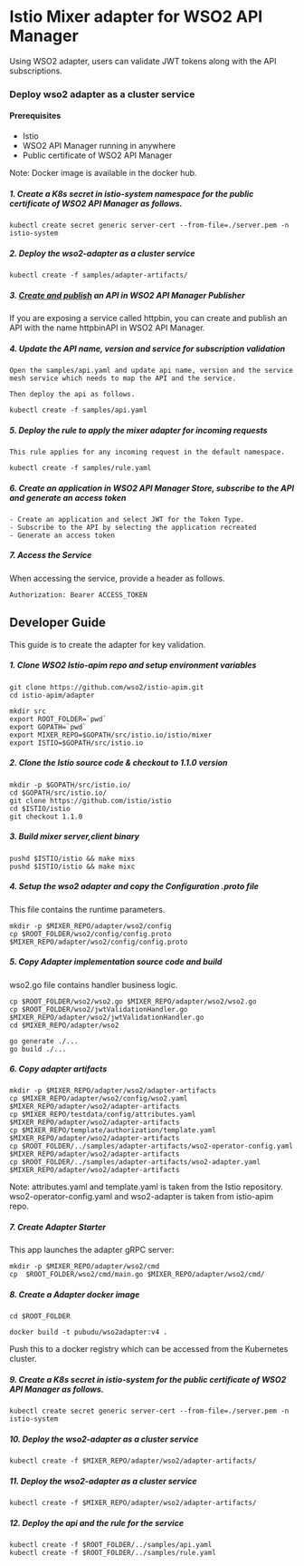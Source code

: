# Istio Mixer adapter for WSO2 API Manager

Using WSO2 adapter, users can validate JWT tokens along with the API subscriptions.

### Deploy wso2 adapter as a cluster service

#### Prerequisites

- Istio 
- WSO2 API Manager running in anywhere
- Public certificate of WSO2 API Manager

Note: Docker image is available in the docker hub.

##### 1. Create a K8s secret in istio-system namespace for the public certificate of WSO2 API Manager as follows.
```
kubectl create secret generic server-cert --from-file=./server.pem -n istio-system
```
##### 2. Deploy the wso2-adapter as a cluster service
```
kubectl create -f samples/adapter-artifacts/
```
##### 3. [Create and publish](https://docs.wso2.com/display/AM260/Create+and+Publish+an+API) an API in WSO2 API Manager Publisher

If you are exposing a service called httpbin, you can create and publish an API with the name httpbinAPI 
in WSO2 API Manager.

##### 4. Update the API name, version and service for subscription validation

```
Open the samples/api.yaml and update api name, version and the service mesh service which needs to map the API and the service.

Then deploy the api as follows.

kubectl create -f samples/api.yaml

```

##### 5. Deploy the rule to apply the mixer adapter for incoming requests

```
This rule applies for any incoming request in the default namespace. 

kubectl create -f samples/rule.yaml
```

##### 6. Create an application in WSO2 API Manager Store, subscribe to the API and generate an access token

```
- Create an application and select JWT for the Token Type.
- Subscribe to the API by selecting the application recreated
- Generate an access token
```

##### 7. Access the Service 

When accessing the service, provide a header as follows.

```
Authorization: Bearer ACCESS_TOKEN
```


## Developer Guide

This guide is to create the adapter for key validation.

##### 1. Clone WSO2 Istio-apim repo and setup environment variables

```
git clone https://github.com/wso2/istio-apim.git
cd istio-apim/adapter

mkdir src
export ROOT_FOLDER=`pwd`
export GOPATH=`pwd`
export MIXER_REPO=$GOPATH/src/istio.io/istio/mixer
export ISTIO=$GOPATH/src/istio.io
```

##### 2. Clone the Istio source code & checkout to 1.1.0 version

```
mkdir -p $GOPATH/src/istio.io/
cd $GOPATH/src/istio.io/
git clone https://github.com/istio/istio
cd $ISTIO/istio
git checkout 1.1.0
```

##### 3. Build mixer server,client binary

```
pushd $ISTIO/istio && make mixs
pushd $ISTIO/istio && make mixc
```

##### 4. Setup the wso2 adapter and copy the Configuration .proto file

This file contains the runtime parameters.

```
mkdir -p $MIXER_REPO/adapter/wso2/config
cp $ROOT_FOLDER/wso2/config/config.proto $MIXER_REPO/adapter/wso2/config/config.proto
```

##### 5. Copy Adapter implementation source code and build

wso2.go file contains handler business logic.

```
cp $ROOT_FOLDER/wso2/wso2.go $MIXER_REPO/adapter/wso2/wso2.go
cp $ROOT_FOLDER/wso2/jwtValidationHandler.go $MIXER_REPO/adapter/wso2/jwtValidationHandler.go
cd $MIXER_REPO/adapter/wso2

go generate ./...
go build ./...
```

##### 6. Copy adapter artifacts

```
mkdir -p $MIXER_REPO/adapter/wso2/adapter-artifacts
cp $MIXER_REPO/adapter/wso2/config/wso2.yaml $MIXER_REPO/adapter/wso2/adapter-artifacts
cp $MIXER_REPO/testdata/config/attributes.yaml $MIXER_REPO/adapter/wso2/adapter-artifacts
cp $MIXER_REPO/template/authorization/template.yaml $MIXER_REPO/adapter/wso2/adapter-artifacts
cp $ROOT_FOLDER/../samples/adapter-artifacts/wso2-operator-config.yaml $MIXER_REPO/adapter/wso2/adapter-artifacts
cp $ROOT_FOLDER/../samples/adapter-artifacts/wso2-adapter.yaml $MIXER_REPO/adapter/wso2/adapter-artifacts
```

Note: attributes.yaml and template.yaml is taken from the Istio repository. wso2-operator-config.yaml and wso2-adapter is taken from istio-apim repo.

##### 7. Create Adapter Starter

This app launches the adapter gRPC server:

```
mkdir -p $MIXER_REPO/adapter/wso2/cmd
cp  $ROOT_FOLDER/wso2/cmd/main.go $MIXER_REPO/adapter/wso2/cmd/
```

##### 8. Create a Adapter docker image

```
cd $ROOT_FOLDER

docker build -t pubudu/wso2adapter:v4 .
```

Push this to a docker registry which can be accessed from the Kubernetes cluster.

##### 9. Create a K8s secret in istio-system for the public certificate of WSO2 API Manager as follows.

```
kubectl create secret generic server-cert --from-file=./server.pem -n istio-system
```

##### 10. Deploy the wso2-adapter as a cluster service

```
kubectl create -f $MIXER_REPO/adapter/wso2/adapter-artifacts/
```

##### 11. Deploy the wso2-adapter as a cluster service

```
kubectl create -f $MIXER_REPO/adapter/wso2/adapter-artifacts/
```

##### 12. Deploy the api and the rule for the service

```
kubectl create -f $ROOT_FOLDER/../samples/api.yaml
kubectl create -f $ROOT_FOLDER/../samples/rule.yaml
```